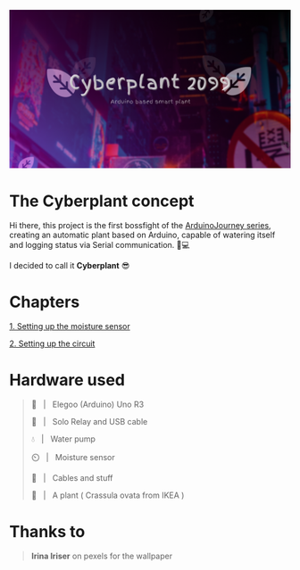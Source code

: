 ![plant](./images/CyberplantBanner.png)

# The Cyberplant concept

Hi there, this project is the first bossfight of the [ArduinoJourney series](https://github.com/akrck02/ArduinoJourney), creating an automatic plant based on Arduino, capable of watering itself and logging status via Serial communication. 🌱💻

I decided to call it **Cyberplant** 😎


# Chapters
[1. Setting up the moisture sensor](./docs/01_MoistureSensor.md)

[2. Setting up the circuit](./docs/02_CircuitSetup.md)

# Hardware used 

> 💖 &nbsp; | &nbsp; Elegoo (Arduino) Uno R3
> 
> 🔋 &nbsp; | &nbsp; Solo Relay and USB cable 
> 
> 💧 &nbsp; | &nbsp; Water pump
> 
> ⏲️ &nbsp; | &nbsp; Moisture sensor 
>
> 🔌 &nbsp; | &nbsp; Cables and stuff
>
> 🌱 &nbsp; | &nbsp; A plant ( Crassula ovata from IKEA ) 

# Thanks to 

> **Irina Iriser** on pexels for the wallpaper